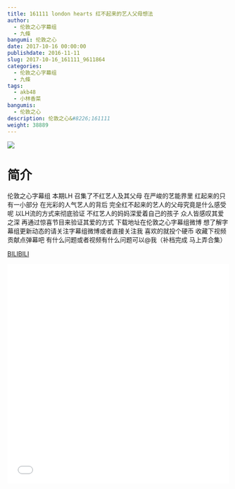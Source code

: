 ```yaml
---
title: 161111 london hearts 红不起来的艺人父母想法
author: 
  - 伦敦之心字幕组
  - 九條
bangumi: 伦敦之心
date: 2017-10-16 00:00:00
publishdate: 2016-11-11
slug: 2017-10-16_161111_9611864
categories: 
  - 伦敦之心字幕组
  - 九條
tags: 
  - akb48
  - 小林香菜
bangumis: 
  - 伦敦之心
description: 伦敦之心&#8226;161111
weight: 38889
---
```


![](https://i.imgur.com/lla2pzb.jpg)

# 简介  
伦敦之心字幕组
本期LH 召集了不红艺人及其父母 在严峻的艺能界里 红起来的只有一小部分 在光彩的人气艺人的背后 完全红不起来的艺人的父母究竟是什么感受呢 以LH流的方式来彻底验证 不红艺人的妈妈深爱着自己的孩子 众人皆感叹其爱之深 再通过惊喜节目来验证其爱的方式 下载地址在伦敦之心字幕组微博 想了解字幕组更新动态的请关注字幕组微博或者直接关注我 喜欢的就投个硬币 收藏下视频 贡献点弹幕吧 有什么问题或者视频有什么问题可以@我（补档完成 马上弄合集）

  [BILIBILI](https://www.bilibili.com/video/av9611864/)


  <iframe src="//www.bilibili.com/html/html5player.html?cid=15885648&aid=9611864" width="100%" height="500" frameborder="0" allowfullscreen="allowfullscreen"></iframe>

